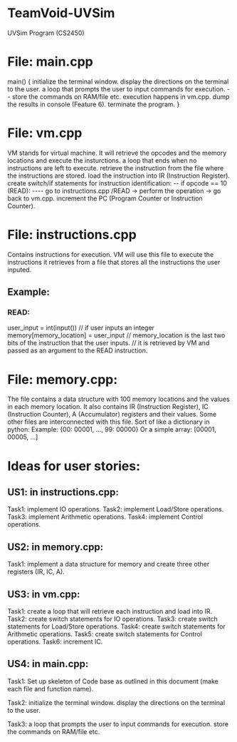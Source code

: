 # TeamVoid-UVSim
UVSim Program (CS2450)

# File: main.cpp
main() {
    initialize the terminal window.
    display the directions on the terminal to the user.
    a loop that prompts the user to input commands for execution.
    -- store the commands on RAM/file etc.
    execution happens in vm.cpp.
    dump the results in console (Feature 6).
    terminate the program.
}

# File: vm.cpp 
VM stands for virtual machine. It will retrieve the opcodes and the memory locations and execute the insturctions.
    a loop that ends when no instructions are left to execute.
    retrieve the instruction from the file where the instructions are stored.
    load the instruction into IR (Instruction Register).
    create switch/if statements for instruction identification:
    -- if opcode == 10 (READ):
    ---- go to instructions.cpp /READ -> perform the operation -> go back to vm.cpp.
    increment the PC (Program Counter or Instruction Counter).

# File: instructions.cpp
Contains instructions for execution.
VM will use this file to execute the instructions it retrieves from a file that stores all the instructions the user inputed.

## Example:
### READ:
user_input = int(input()) // if user inputs an integer
memory[memory_location] = user_input // memory_location is the last two bits of the instruction that the user inputs.
                                     // it is retrieved by VM and passed as an argument to the READ instruction.

# File: memory.cpp:
The file contains a data structure with 100 memory locations and the values in each memory location.
It also contains IR (Instruction Register), IC (Instruction Counter), A (Accumulator) registers and their values.
Some other files are interconnected with this file.
Sort of like a dictionary in python:
Example:
{00: 00001, ..., 99: 00000}
Or a simple array: [00001, 00005, ...]

# Ideas for user stories:
## US1: in instructions.cpp:
Task1:  implement IO operations.
Task2:  implement Load/Store operations.
Task3:  implement Arithmetic operations.
Task4:  implement Control operations.
## US2: in memory.cpp:
Task1:  implement a data structure for memory and create three other registers (IR, IC, A).

## US3: in vm.cpp:
Task1:  create a loop that will retrieve each instruction and load into IR.
Task2:  create switch statements for IO operations.
Task3:  create switch statements for Load/Store operations.
Task4:  create switch statements for Arithmetic operations.
Task5:  create switch statements for Control operations.
Task6:  increment IC.

## US4: in main.cpp:
Task1:  Set up skeleton of Code base as outlined in this document (make each file and function name).

Task2:  initialize the terminal window.
        display the directions on the terminal to the user.

Task3:  a loop that prompts the user to input commands for execution.
        store the commands on RAM/file etc.

